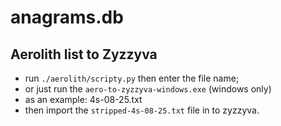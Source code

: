 # anagrams.db

## Aerolith list to Zyzzyva
- run `./aerolith/scripty.py` then enter the file name;
- or just run the `aero-to-zyzzyva-windows.exe` (windows only)
- as an example: 4s-08-25.txt
- then import the `stripped-4s-08-25.txt` file in to zyzzyva.
